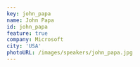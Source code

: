 ```yaml
---
key: john_papa
name: John Papa
id: john_papa
feature: true
company: Microsoft
city: 'USA'
photoURL: /images/speakers/john_papa.jpg
---
```

